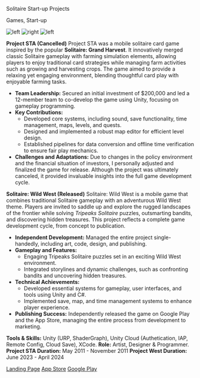 <!--title-->
Solitaire Start-up Projects
<!--endtitle-->

<!--category-->
Games, Start-up
<!--endcategory-->

![left](/projects/solitaire-projects/2.png)
![right](/projects/solitaire-projects/1.png)
![left](/projects/solitaire-projects/3.png)

**Project STA (Cancelled)**
Project STA was a mobile solitaire card game inspired by the popular **Solitaire: Grand Harvest**. It innovatively merged classic Solitaire gameplay with farming simulation elements, allowing players to enjoy traditional card strategies while managing farm activities such as growing and harvesting crops. The game aimed to provide a relaxing yet engaging environment, blending thoughtful card play with enjoyable farming tasks.

- **Team Leadership:** Secured an initial investment of $200,000 and led a 12-member team to co-develop the game using Unity, focusing on gameplay programming.
- **Key Contributions:**
  - Developed core systems, including sound, save functionality, time management, maps, levels, and quests.
  - Designed and implemented a robust map editor for efficient level design.
  - Established pipelines for data conversion and offline time verification to ensure fair play mechanics.
- **Challenges and Adaptations:** Due to changes in the policy environment and the financial situation of investors, I personally adjusted and finalized the game for release. Although the project was ultimately canceled, it provided invaluable insights into the full game development cycle.

**Solitaire: Wild West (Released)**
Solitaire: Wild West is a mobile game that combines traditional Solitaire gameplay with an adventurous Wild West theme. Players are invited to saddle up and explore the rugged landscapes of the frontier while solving *Tripeaks Solitaire* puzzles, outsmarting bandits, and discovering hidden treasures. This project reflects a complete game development cycle, from concept to publication.

- **Independent Development:** Managed the entire project single-handedly, including art, code, design, and publishing.
- **Gameplay and Features:**
  - Engaging Tripeaks Solitaire puzzles set in an exciting Wild West environment.
  - Integrated storylines and dynamic challenges, such as confronting bandits and uncovering hidden treasures.
- **Technical Achievements:**
  - Developed essential systems for gameplay, user interfaces, and tools using Unity and C#.
  - Implemented save, map, and time management systems to enhance player experience.
- **Publishing Success:** Independently released the game on Google Play and the App Store, managing the entire process from development to marketing.

<!--details-->
**Tools & Skills:** Unity (URP, ShaderGraph), Unity Cloud (Authetication, IAP, Remote Config, Cloud Save), XCode.
**Role:** Artist, Designer & Programmer.
**Project STA Duration:** May 2011 - November 2011
**Project West Duration:** June 2023 - April 2024
<!--enddetails-->

<!--links-->
[Landing Page](https://www.easierstudio.com/)
[App Store](https://apps.apple.com/app/id6461165103)
[Google Play](https://play.google.com/store/apps/details?id=com.EasierStudio.SolitaireWildWest)
<!--endlinks-->
